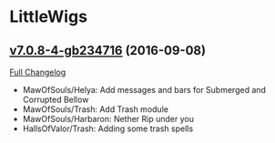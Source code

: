 # LittleWigs

## [v7.0.8-4-gb234716](https://github.com/BigWigsMods/LittleWigs/tree/b234716bcea21db34b29b50eb6d941dcccf8d274) (2016-09-08) [](#top)
[Full Changelog](https://github.com/BigWigsMods/LittleWigs/compare/v7.0.8...b234716bcea21db34b29b50eb6d941dcccf8d274)

-   MawOfSouls/Helya: Add messages and bars for Submerged and Corrupted Bellow  
-   MawOfSouls/Trash: Add Trash module  
-   MawOfSouls/Harbaron: Nether Rip under you  
-   HallsOfValor/Trash: Adding some trash spells  
